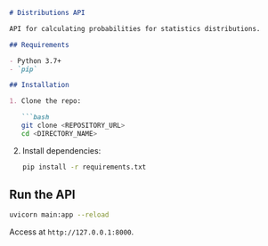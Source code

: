 
```markdown
# Distributions API

API for calculating probabilities for statistics distributions.

## Requirements

- Python 3.7+
- `pip`

## Installation

1. Clone the repo:

   ```bash
   git clone <REPOSITORY_URL>
   cd <DIRECTORY_NAME>
   ```

2. Install dependencies:

   ```bash
   pip install -r requirements.txt
   ```

## Run the API

```bash
uvicorn main:app --reload
```

Access at `http://127.0.0.1:8000`.
```
